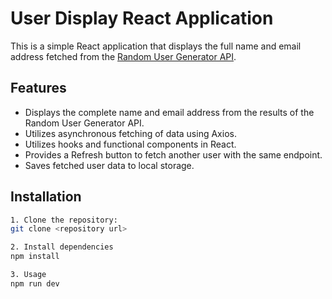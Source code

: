 # User Display React Application

This is a simple React application that displays the full name and email address fetched from the [Random User Generator API](https://randomuser.me/api).

## Features

- Displays the complete name and email address from the results of the Random User Generator API.
- Utilizes asynchronous fetching of data using Axios.
- Utilizes hooks and functional components in React.
- Provides a Refresh button to fetch another user with the same endpoint.
- Saves fetched user data to local storage.

## Installation

```bash
1. Clone the repository:
git clone <repository url>

2. Install dependencies
npm install

3. Usage
npm run dev
